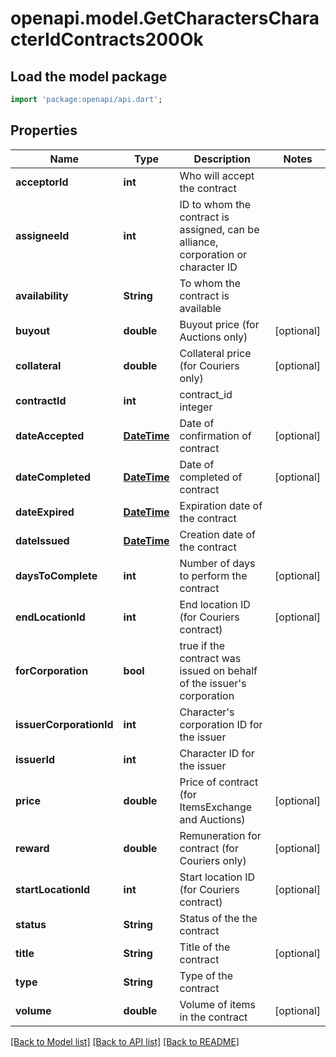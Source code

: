 # openapi.model.GetCharactersCharacterIdContracts200Ok

## Load the model package
```dart
import 'package:openapi/api.dart';
```

## Properties
Name | Type | Description | Notes
------------ | ------------- | ------------- | -------------
**acceptorId** | **int** | Who will accept the contract | 
**assigneeId** | **int** | ID to whom the contract is assigned, can be alliance, corporation or character ID | 
**availability** | **String** | To whom the contract is available | 
**buyout** | **double** | Buyout price (for Auctions only) | [optional] 
**collateral** | **double** | Collateral price (for Couriers only) | [optional] 
**contractId** | **int** | contract_id integer | 
**dateAccepted** | [**DateTime**](DateTime.md) | Date of confirmation of contract | [optional] 
**dateCompleted** | [**DateTime**](DateTime.md) | Date of completed of contract | [optional] 
**dateExpired** | [**DateTime**](DateTime.md) | Expiration date of the contract | 
**dateIssued** | [**DateTime**](DateTime.md) | Сreation date of the contract | 
**daysToComplete** | **int** | Number of days to perform the contract | [optional] 
**endLocationId** | **int** | End location ID (for Couriers contract) | [optional] 
**forCorporation** | **bool** | true if the contract was issued on behalf of the issuer's corporation | 
**issuerCorporationId** | **int** | Character's corporation ID for the issuer | 
**issuerId** | **int** | Character ID for the issuer | 
**price** | **double** | Price of contract (for ItemsExchange and Auctions) | [optional] 
**reward** | **double** | Remuneration for contract (for Couriers only) | [optional] 
**startLocationId** | **int** | Start location ID (for Couriers contract) | [optional] 
**status** | **String** | Status of the the contract | 
**title** | **String** | Title of the contract | [optional] 
**type** | **String** | Type of the contract | 
**volume** | **double** | Volume of items in the contract | [optional] 

[[Back to Model list]](../README.md#documentation-for-models) [[Back to API list]](../README.md#documentation-for-api-endpoints) [[Back to README]](../README.md)


